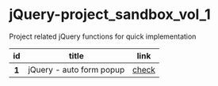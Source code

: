 # jQuery-project_sandbox_vol_1

Project related jQuery functions for quick implementation

 <table class="table">
    <thead>
    <tr>
        <th scope="col">id</th>
        <th scope="col">title</th>
        <th scope="col">link</th>
    </tr>
    </thead>
    <tbody>
    <tr>
        <th scope="row">1</th>
        <td>jQuery - auto form popup</td>
        <td><a href="jQuery-auto_form_popup/index.html" target="_blank">check</a></td>
    </tr>
    </tbody>
</table>
